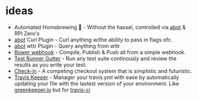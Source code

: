 # ideas

- Automated Homebrewing :beer: - Without the hassel, controlled via [abot] & RPI Zero's
- [abot] Curl Plugin - Curl anything w/the ability to pass in flags ofc.
- [abot] wttr Plugin - Query anything from wttr
- [Bower webhook] - Compile, Publish & Push all from a simple webhook.
- [Test Runner Gutter] - Run any test suite continously and review the results as you write your test.
- [Check-in] - A competing checkout system that is simplistic and futuristic.
- [Travis Keeper] - Manager your travis.yml with ease by automatically updating your file with the lastest version of your environment. Like [greenkeeper.io] but for [travis-ci]

[abot]: https://github.com/itsabot/abot
[Bower webhook]: https://github.com/hhsnopek/bower-webhook
[Test Runner Gutter]: https://github.com/hhsnopek/testrunnergutter
[Check-in]: https://github.com/check-in
[Travis Keeper]: https://github.com/travis-keeper
[greenkeeper.io]: https://greenkeeper.io
[travis-ci]: https://travis-ci.org
